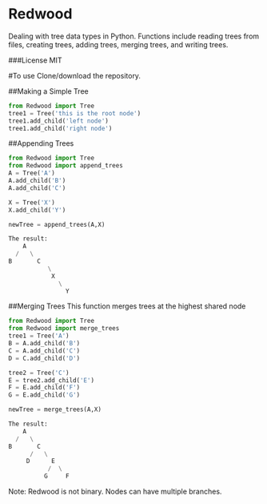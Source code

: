 # Redwood

Dealing with tree data types in Python. Functions include reading trees from files, creating trees, adding trees, merging trees, and writing trees.

###License
MIT

#To use
Clone/download the repository.

##Making a Simple Tree
```python
from Redwood import Tree
tree1 = Tree('this is the root node')
tree1.add_child('left node')
tree1.add_child('right node')
```

##Appending Trees
```python
from Redwood import Tree
from Redwood import append_trees
A = Tree('A')
A.add_child('B')
A.add_child('C')

X = Tree('X')
X.add_child('Y')

newTree = append_trees(A,X)

The result:
    A
  /   \
B       C
           \
            X
              \
                Y
```
##Merging Trees
This function merges trees at the highest shared node
```python
from Redwood import Tree
from Redwood import merge_trees
tree1 = Tree('A')
B = A.add_child('B')
C = A.add_child('C')
D = C.add_child('D')

tree2 = Tree('C')
E = tree2.add_child('E')
F = E.add_child('F')
G = E.add_child('G')

newTree = merge_trees(A,X)

The result:
    A
  /   \
B       C
      /   \
     D      E
           /  \
          G     F

```
Note: Redwood is not binary. Nodes can have multiple branches.
